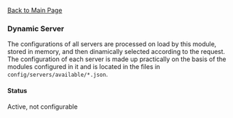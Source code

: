 [Back to Main Page](https://github.com/SorinGFS/access-proxy#configuration)

### Dynamic Server

The configurations of all servers are processed on load by this module, stored in memory, and then dinamically selected according to the request. The configuration of each server is made up practically on the basis of the modules configured in it and is located in the files in `config/servers/available/*.json`.

#### Status

Active, not configurable
